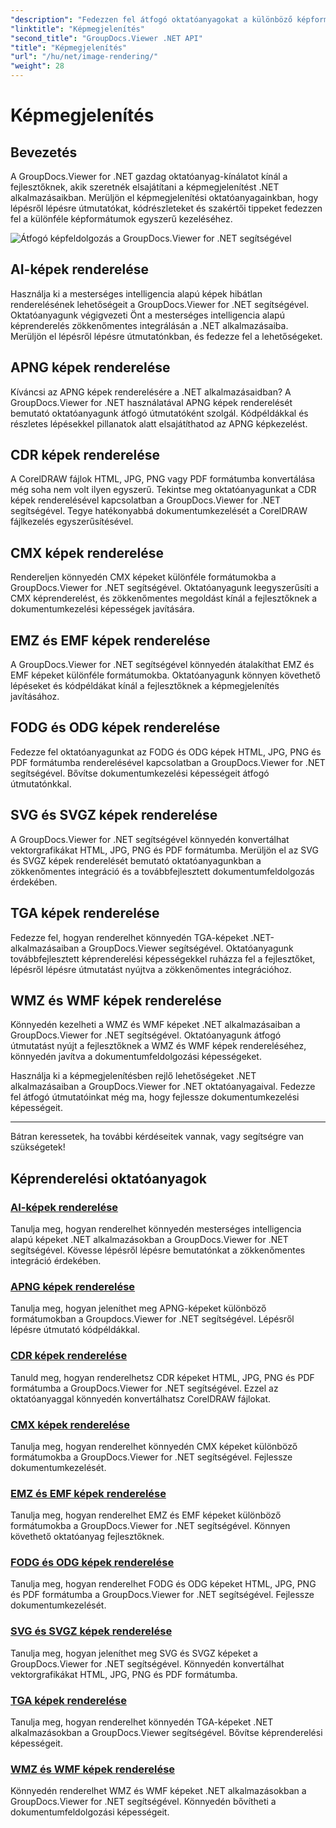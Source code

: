 ```yaml
---
"description": "Fedezzen fel átfogó oktatóanyagokat a különböző képformátumok rendereléséhez a GroupDocs.Viewer for .NET használatával. Ismerjen meg zökkenőmentes integrációt és kódolási példákat a mesterséges intelligenciától a WMF-ig."
"linktitle": "Képmegjelenítés"
"second_title": "GroupDocs.Viewer .NET API"
"title": "Képmegjelenítés"
"url": "/hu/net/image-rendering/"
"weight": 28
---
```


# Képmegjelenítés


## Bevezetés

A GroupDocs.Viewer for .NET gazdag oktatóanyag-kínálatot kínál a fejlesztőknek, akik szeretnék elsajátítani a képmegjelenítést .NET alkalmazásaikban. Merüljön el képmegjelenítési oktatóanyagainkban, hogy lépésről lépésre útmutatókat, kódrészleteket és szakértői tippeket fedezzen fel a különféle képformátumok egyszerű kezeléséhez.

![Átfogó képfeldolgozás a GroupDocs.Viewer for .NET segítségével](/viewer/image-rendering/image.png)

## AI-képek renderelése
Használja ki a mesterséges intelligencia alapú képek hibátlan renderelésének lehetőségeit a GroupDocs.Viewer for .NET segítségével. Oktatóanyagunk végigvezeti Önt a mesterséges intelligencia alapú képrenderelés zökkenőmentes integrálásán a .NET alkalmazásaiba. Merüljön el lépésről lépésre útmutatónkban, és fedezze fel a lehetőségeket.

## APNG képek renderelése
Kíváncsi az APNG képek renderelésére a .NET alkalmazásaidban? A GroupDocs.Viewer for .NET használatával APNG képek renderelését bemutató oktatóanyagunk átfogó útmutatóként szolgál. Kódpéldákkal és részletes lépésekkel pillanatok alatt elsajátíthatod az APNG képkezelést.

## CDR képek renderelése
A CorelDRAW fájlok HTML, JPG, PNG vagy PDF formátumba konvertálása még soha nem volt ilyen egyszerű. Tekintse meg oktatóanyagunkat a CDR képek renderelésével kapcsolatban a GroupDocs.Viewer for .NET segítségével. Tegye hatékonyabbá dokumentumkezelését a CorelDRAW fájlkezelés egyszerűsítésével.

## CMX képek renderelése
Rendereljen könnyedén CMX képeket különféle formátumokba a GroupDocs.Viewer for .NET segítségével. Oktatóanyagunk leegyszerűsíti a CMX képrenderelést, és zökkenőmentes megoldást kínál a fejlesztőknek a dokumentumkezelési képességek javítására.

## EMZ és EMF képek renderelése
A GroupDocs.Viewer for .NET segítségével könnyedén átalakíthat EMZ és EMF képeket különféle formátumokba. Oktatóanyagunk könnyen követhető lépéseket és kódpéldákat kínál a fejlesztőknek a képmegjelenítés javításához.

## FODG és ODG képek renderelése
Fedezze fel oktatóanyagunkat az FODG és ODG képek HTML, JPG, PNG és PDF formátumba renderelésével kapcsolatban a GroupDocs.Viewer for .NET segítségével. Bővítse dokumentumkezelési képességeit átfogó útmutatónkkal.

## SVG és SVGZ képek renderelése
A GroupDocs.Viewer for .NET segítségével könnyedén konvertálhat vektorgrafikákat HTML, JPG, PNG és PDF formátumba. Merüljön el az SVG és SVGZ képek renderelését bemutató oktatóanyagunkban a zökkenőmentes integráció és a továbbfejlesztett dokumentumfeldolgozás érdekében.

## TGA képek renderelése
Fedezze fel, hogyan renderelhet könnyedén TGA-képeket .NET-alkalmazásaiban a GroupDocs.Viewer segítségével. Oktatóanyagunk továbbfejlesztett képrenderelési képességekkel ruházza fel a fejlesztőket, lépésről lépésre útmutatást nyújtva a zökkenőmentes integrációhoz.

## WMZ és WMF képek renderelése
Könnyedén kezelheti a WMZ és WMF képeket .NET alkalmazásaiban a GroupDocs.Viewer for .NET segítségével. Oktatóanyagunk átfogó útmutatást nyújt a fejlesztőknek a WMZ és WMF képek rendereléséhez, könnyedén javítva a dokumentumfeldolgozási képességeket.

Használja ki a képmegjelenítésben rejlő lehetőségeket .NET alkalmazásaiban a GroupDocs.Viewer for .NET oktatóanyagaival. Fedezze fel átfogó útmutatóinkat még ma, hogy fejlessze dokumentumkezelési képességeit.

---

Bátran keressetek, ha további kérdéseitek vannak, vagy segítségre van szükségetek!
## Képrenderelési oktatóanyagok
### [AI-képek renderelése](./render-ai-images/)
Tanulja meg, hogyan renderelhet könnyedén mesterséges intelligencia alapú képeket .NET alkalmazásokban a GroupDocs.Viewer for .NET segítségével. Kövesse lépésről lépésre bemutatónkat a zökkenőmentes integráció érdekében.
### [APNG képek renderelése](./render-apng-images/)
Tanulja meg, hogyan jeleníthet meg APNG-képeket különböző formátumokban a Groupdocs.Viewer for .NET segítségével. Lépésről lépésre útmutató kódpéldákkal.
### [CDR képek renderelése](./render-cdr-images/)
Tanuld meg, hogyan renderelhetsz CDR képeket HTML, JPG, PNG és PDF formátumba a GroupDocs.Viewer for .NET segítségével. Ezzel az oktatóanyaggal könnyedén konvertálhatsz CorelDRAW fájlokat.
### [CMX képek renderelése](./render-cmx-images/)
Tanulja meg, hogyan renderelhet könnyedén CMX képeket különböző formátumokba a GroupDocs.Viewer for .NET segítségével. Fejlessze dokumentumkezelését.
### [EMZ és EMF képek renderelése](./render-emz-emf-images/)
Tanulja meg, hogyan renderelhet EMZ és EMF képeket különböző formátumokba a GroupDocs.Viewer for .NET segítségével. Könnyen követhető oktatóanyag fejlesztőknek.
### [FODG és ODG képek renderelése](./render-fodg-odg-images/)
Tanulja meg, hogyan renderelhet FODG és ODG képeket HTML, JPG, PNG és PDF formátumba a GroupDocs.Viewer for .NET segítségével. Fejlessze dokumentumkezelését.
### [SVG és SVGZ képek renderelése](./render-svg-svgz-images/)
Tanulja meg, hogyan jeleníthet meg SVG és SVGZ képeket a GroupDocs.Viewer for .NET segítségével. Könnyedén konvertálhat vektorgrafikákat HTML, JPG, PNG és PDF formátumba.
### [TGA képek renderelése](./render-tga-images/)
Tanulja meg, hogyan renderelhet könnyedén TGA-képeket .NET alkalmazásokban a GroupDocs.Viewer segítségével. Bővítse képrenderelési képességeit.
### [WMZ és WMF képek renderelése](./render-wmz-wmf-images/)
Könnyedén renderelhet WMZ és WMF képeket .NET alkalmazásokban a GroupDocs.Viewer for .NET segítségével. Könnyedén bővítheti a dokumentumfeldolgozási képességeit.